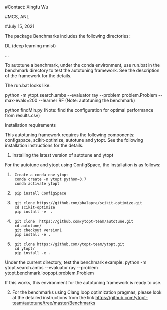 #Contact: Xingfu Wu

#MCS, ANL

#July 15, 2021

The package Benchmarks includes the following directories:

DL    (deep learning mnist)

...

To autotune a benchmark, under the conda environment, use run.bat in the benchmark directory to test the autotuning framework. See the description of the framework for the details.

The run.bat looks like:

python -m ytopt.search.ambs --evaluator ray --problem problem.Problem --max-evals=200 --learner RF  (Note: autotuning the benchmark)

python findMin.py (Note: find the configuration for optimal performance from results.csv)


Installation requirements

This autotuning framework requires the following components: configspace, scikit-optimize, autotune and ytopt. See the following installation instructions for the details.


1. Installing the latest version of autotune and ytopt

For the autotune and ytopt using ConfigSpace, the installation is as follows:

1)      Create a conda env ytopt
        conda create -n ytopt python=3.7
        conda activate ytopt

2)      pip install ConfigSpace

3)      git clone https://github.com/pbalapra/scikit-optimize.git
        cd scikit-optimize
        pip install -e  .

4)      git clone  https://github.com/ytopt-team/autotune.git
        cd autotune/
        git checkout version1
        pip install -e .

5)      git clone https://github.com/ytopt-team/ytopt.git
        cd ytopt/
        pip install -e .

Under the current directory, test the benchmark example:
python -m ytopt.search.ambs --evaluator ray --problem ytopt.benchmark.loopopt.problem.Problem

If this works, this environment for the autotuning framework is ready to use.


2. For the benchmarks using Clang loop optimization pragmas, please look at the detailed instructions from the link https://github.com/ytopt-team/autotune/tree/master/Benchmarks
